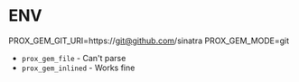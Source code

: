 
# ENV

PROX_GEM_GIT_URI=https://git@github.com/sinatra
PROX_GEM_MODE=git

* `prox_gem_file` - Can't parse
* `prox_gem_inlined` - Works fine
